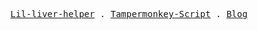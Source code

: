 <p align="center">
  <samp>
    <a href="http://wengx.cn/">Lil-liver-helper</a> .
    <a href="https://gist.github.com/iwengx">Tampermonkey-Script</a> .
    <a href="https://iwengx.github.io/#/">Blog</a>
  </samp>
</p>
  
